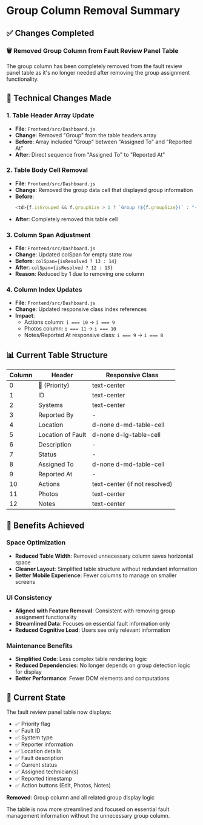 # Group Column Removal Summary

## ✅ Changes Completed

### 🗑️ **Removed Group Column from Fault Review Panel Table**

The group column has been completely removed from the fault review panel table as it's no longer needed after removing the group assignment functionality.

## 🔧 **Technical Changes Made**

### 1. **Table Header Array Update**

- **File**: `Frontend/src/Dashboard.js`
- **Change**: Removed "Group" from the table headers array
- **Before**: Array included "Group" between "Assigned To" and "Reported At"
- **After**: Direct sequence from "Assigned To" to "Reported At"

### 2. **Table Body Cell Removal**

- **File**: `Frontend/src/Dashboard.js`
- **Change**: Removed the group data cell that displayed group information
- **Before**:
  ```javascript
  <td>{f.isGrouped && f.groupSize > 1 ? `Group (${f.groupSize})` : "-"}</td>
  ```
- **After**: Completely removed this table cell

### 3. **Column Span Adjustment**

- **File**: `Frontend/src/Dashboard.js`
- **Change**: Updated colSpan for empty state row
- **Before**: `colSpan={isResolved ? 13 : 14}`
- **After**: `colSpan={isResolved ? 12 : 13}`
- **Reason**: Reduced by 1 due to removing one column

### 4. **Column Index Updates**

- **File**: `Frontend/src/Dashboard.js`
- **Change**: Updated responsive class index references
- **Impact**:
  - Actions column: `i === 10` → `i === 9`
  - Photos column: `i === 11` → `i === 10`
  - Notes/Reported At responsive class: `i === 9` → `i === 8`

## 📊 **Current Table Structure**

| Column | Header            | Responsive Class              |
| ------ | ----------------- | ----------------------------- |
| 0      | 🚩 (Priority)     | text-center                   |
| 1      | ID                | text-center                   |
| 2      | Systems           | text-center                   |
| 3      | Reported By       | -                             |
| 4      | Location          | d-none d-md-table-cell        |
| 5      | Location of Fault | d-none d-lg-table-cell        |
| 6      | Description       | -                             |
| 7      | Status            | -                             |
| 8      | Assigned To       | d-none d-md-table-cell        |
| 9      | Reported At       | -                             |
| 10     | Actions           | text-center (if not resolved) |
| 11     | Photos            | text-center                   |
| 12     | Notes             | text-center                   |

## 🎯 **Benefits Achieved**

### **Space Optimization**

- **Reduced Table Width**: Removed unnecessary column saves horizontal space
- **Cleaner Layout**: Simplified table structure without redundant information
- **Better Mobile Experience**: Fewer columns to manage on smaller screens

### **UI Consistency**

- **Aligned with Feature Removal**: Consistent with removing group assignment functionality
- **Streamlined Data**: Focuses on essential fault information only
- **Reduced Cognitive Load**: Users see only relevant information

### **Maintenance Benefits**

- **Simplified Code**: Less complex table rendering logic
- **Reduced Dependencies**: No longer depends on group detection logic for display
- **Better Performance**: Fewer DOM elements and computations

## 🚀 **Current State**

The fault review panel table now displays:

- ✅ Priority flag
- ✅ Fault ID
- ✅ System type
- ✅ Reporter information
- ✅ Location details
- ✅ Fault description
- ✅ Current status
- ✅ Assigned technician(s)
- ✅ Reported timestamp
- ✅ Action buttons (Edit, Photos, Notes)

**Removed**: Group column and all related group display logic

The table is now more streamlined and focused on essential fault management information without the unnecessary group column.
